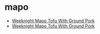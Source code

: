 # mapo

 * [Weeknight Mapo Tofu With Ground Pork](../../index/w/weeknight-mapo-tofu-with-ground-pork.json)
 * [Weeknight Mapo Tofu With Ground Pork](../../index/w/weeknight-mapo-tofu-with-ground-pork.json)
